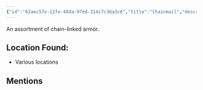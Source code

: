 ```yaml
---
{"id":"62aec57e-12fe-40da-97ed-314c7c36a3c6","title":"Chainmail","description":"Chainmail armor.","isInCurrentInventory":true,"amountHeld":17,"causeOfConsumption":"null","publish":true,"date_created":"Saturday, April 13th 2024, 5:01:59 pm","date_modified":"Saturday, April 13th 2024, 11:44:56 pm","cssclasses":["mado-heading"],"path":"Tabletop/Campaigns/And A Thousand Years More/Inventory/Equipment/Chainmail.md","permalink":"/tabletop/campaigns/and-a-thousand-years-more/inventory/equipment/chainmail/","PassFrontmatter":true}
---
```



An assortment of chain-linked armor.

## Location Found:

- Various locations

## Mentions


